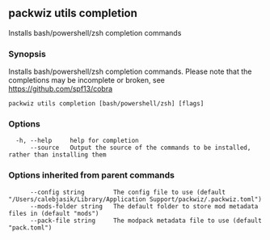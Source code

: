 ## packwiz utils completion

Installs bash/powershell/zsh completion commands

### Synopsis

Installs bash/powershell/zsh completion commands.
Please note that the completions may be incomplete or broken, see https://github.com/spf13/cobra

```
packwiz utils completion [bash/powershell/zsh] [flags]
```

### Options

```
  -h, --help     help for completion
      --source   Output the source of the commands to be installed, rather than installing them
```

### Options inherited from parent commands

```
      --config string        The config file to use (default "/Users/calebjasik/Library/Application Support/packwiz/.packwiz.toml")
      --mods-folder string   The default folder to store mod metadata files in (default "mods")
      --pack-file string     The modpack metadata file to use (default "pack.toml")
```
